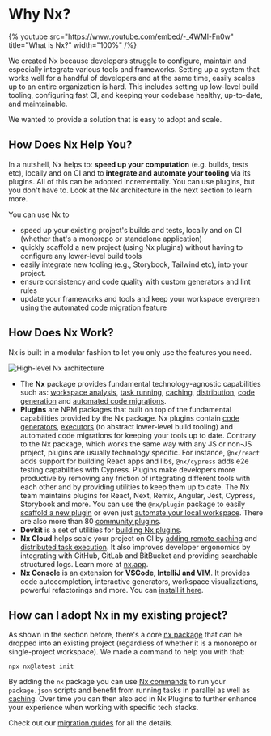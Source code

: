 # Why Nx?

{% youtube
src="https://www.youtube.com/embed/-_4WMl-Fn0w"
title="What is Nx?"
width="100%" /%}

We created Nx because developers struggle to configure, maintain and especially integrate various tools and frameworks. Setting up a system that works well for a handful of developers and at the same time, easily scales up to an entire organization is hard. This includes setting up low-level build tooling, configuring fast CI, and keeping your codebase healthy, up-to-date, and maintainable.

We wanted to provide a solution that is easy to adopt and scale.

## How Does Nx Help You?

In a nutshell, Nx helps to: **speed up your computation** (e.g. builds, tests etc), locally and on CI and to **integrate and automate your tooling** via its plugins. All of this can be adopted incrementally. You can use plugins, but you don't have to. Look at the Nx architecture in the next section to learn more.

You can use Nx to

- speed up your existing project's builds and tests, locally and on CI (whether that's a monorepo or standalone application)
- quickly scaffold a new project (using Nx plugins) without having to configure any lower-level build tools
- easily integrate new tooling (e.g., Storybook, Tailwind etc), into your project.
- ensure consistency and code quality with custom generators and lint rules
- update your frameworks and tools and keep your workspace evergreen using the automated code migration feature

## How Does Nx Work?

Nx is built in a modular fashion to let you only use the features you need.

![High-level Nx architecture](/shared/images/nx-architecture.svg)

- The **Nx** package provides fundamental technology-agnostic capabilities such as: [workspace analysis](/features/explore-graph), [task running](/features/run-tasks), [caching](/features/cache-task-results), [distribution](/ci/features/distribute-task-execution), [code generation](/features/generate-code) and [automated code migrations](/features/automate-updating-dependencies).
- **Plugins** are NPM packages that built on top of the fundamental capabilities provided by the Nx package. Nx plugins contain [code generators](/features/generate-code), [executors](/features/enhance-tooling) (to abstract lower-level build tooling) and automated code migrations for keeping your tools up to date. Contrary to the Nx package, which works the same way with any JS or non-JS project, plugins are usually technology specific. For instance, `@nx/react` adds support for building React apps and libs, `@nx/cypress` adds e2e testing capabilities with Cypress. Plugins make developers more productive by removing any friction of integrating different tools with each other and by providing utilities to keep them up to date. The Nx team maintains plugins for React, Next, Remix, Angular, Jest, Cypress, Storybook and more. You can use the `@nx/plugin` package to easily [scaffold a new plugin](/extending-nx/intro/getting-started) or even just [automate your local workspace](/extending-nx/recipes/local-generators). There are also more than 80 [community plugins](/plugin-registry).
- **Devkit** is a set of utilities for [building Nx plugins](/extending-nx/intro/getting-started).
- **Nx Cloud** helps scale your project on CI by [adding remote caching](/concepts/how-caching-works) and [distributed task execution](/concepts/more-concepts/illustrated-dte). It also improves developer ergonomics by integrating with GitHub, GitLab and BitBucket and providing searchable structured logs. Learn more at [nx.app](https://nx.app).
- **Nx Console** is an extension for **VSCode, IntelliJ and VIM**. It provides code autocompletion, interactive generators, workspace visualizations, powerful refactorings and more. You can [install it here](/features/integrate-with-editors).

## How can I adopt Nx in my existing project?

As shown in the section before, there's a core [nx package](https://www.npmjs.com/package/nx) that can be dropped into an existing project (regardless of whether it is a monorepo or single-project workspace). We made a command to help you with that:

```shell
npx nx@latest init
```

By adding the `nx` package you can use [Nx commands](/features/run-tasks) to run your `package.json` scripts and benefit from running tasks in parallel as well as [caching](/features/cache-task-results). Over time you can then also add in Nx Plugins to further enhance your experience when working with specific tech stacks.

Check out our [migration guides](/recipes/adopting-nx) for all the details.
